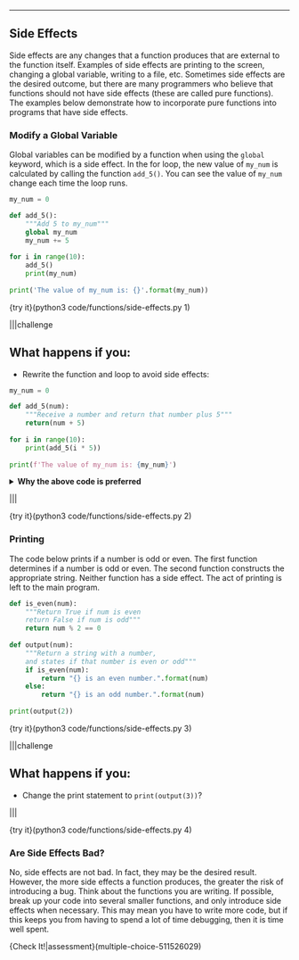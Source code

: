 ----------

## Side Effects

Side effects are any changes that a function produces that are external to the function itself. Examples of side effects are printing to the screen, changing a global variable, writing to a file, etc. Sometimes side effects are the desired outcome, but there are many programmers who believe that functions should not have side effects (these are called pure functions). The examples below demonstrate how to incorporate pure functions into programs that have side effects.

### Modify a Global Variable

Global variables can be modified by a function when using the `global` keyword, which is a side effect. In the for loop, the new value of `my_num` is calculated by calling the function `add_5()`. You can see the value of `my_num` change each time the loop runs.

```python
my_num = 0

def add_5():
    """Add 5 to my_num"""
    global my_num
    my_num += 5
  
for i in range(10):
    add_5()
    print(my_num)
    
print('The value of my_num is: {}'.format(my_num))
```

{try it}(python3 code/functions/side-effects.py 1)

|||challenge
## What happens if you:
* Rewrite the function and loop to avoid side effects:
```python
my_num = 0

def add_5(num):
    """Receive a number and return that number plus 5"""
    return(num + 5)
  
for i in range(10):
    print(add_5(i * 5))
    
print(f'The value of my_num is: {my_num}')
```
<details>
  <summary><strong>Why the above code is preferred</strong></summary>
  Both sets of code print the same sequence of numbers. However, the code where <code>add_5()</code> has a parameter is preferable to the code where <code>add_5()</code> uses a global variable. If you were to copy/paste the function that relies on a global variable into another program, it would only work if there was a global variable named <code>my_num</code>. The function with the parameter, however, will work in another program. Having the parameter means the function is not dependent upon specific global variables. This reduces the chance for an error.
</details>

|||

{try it}(python3 code/functions/side-effects.py 2)

### Printing

The code below prints if a number is odd or even. The first function determines if a number is odd or even. The second function constructs the appropriate string. Neither function has a side effect. The act of printing is left to the main program.

```python
def is_even(num):
    """Return True if num is even
    return False if num is odd"""
    return num % 2 == 0
  
def output(num):
    """Return a string with a number,
    and states if that number is even or odd"""
    if is_even(num):
        return "{} is an even number.".format(num)
    else:
        return "{} is an odd number.".format(num)
  
print(output(2))
```

{try it}(python3 code/functions/side-effects.py 3)

|||challenge
## What happens if you:
* Change the print statement to `print(output(3))`?

|||

{try it}(python3 code/functions/side-effects.py 4)

### Are Side Effects Bad?

No, side effects are not bad. In fact, they may be the desired result. However, the more side effects a function produces, the greater the risk of introducing a bug. Think about the functions you are writing. If possible, break up your code into several smaller functions, and only introduce side effects when necessary. This may mean you have to write more code, but if this keeps you from having to spend a lot of time debugging, then it is time well spent.

{Check It!|assessment}(multiple-choice-511526029)

